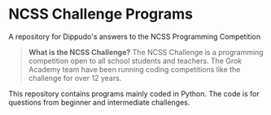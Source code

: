# NCSS Challenge Programs
A repository for Dippudo's answers to the NCSS Programming Competition


> **What is the NCSS Challenge?**
The NCSS Challenge is a programming competition open to all school students and teachers. The Grok Academy team have been running coding competitions like the challenge for over 12 years.

This repository contains programs mainly coded in Python. The code is for questions from beginner and intermediate challenges.
